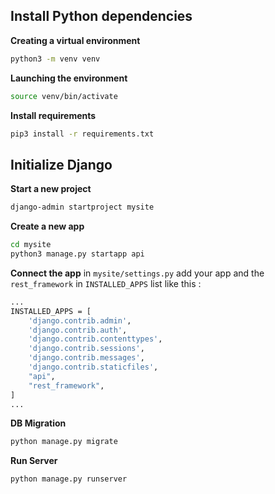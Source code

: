 ## Install Python dependencies

**Creating a virtual environment**
```bash
python3 -m venv venv
```
**Launching the environment**
```bash
source venv/bin/activate
```
**Install requirements**
```bash
pip3 install -r requirements.txt
```

## Initialize Django

**Start a new project**
```bash
django-admin startproject mysite
```
**Create a new app**
```bash
cd mysite
python3 manage.py startapp api
```
**Connect the app**
in ```mysite/settings.py``` add your app and the ```rest_framework``` in ```INSTALLED_APPS``` list like this :
```bash
...
INSTALLED_APPS = [
    'django.contrib.admin',
    'django.contrib.auth',
    'django.contrib.contenttypes',
    'django.contrib.sessions',
    'django.contrib.messages',
    'django.contrib.staticfiles',
    "api",
    "rest_framework",
]
...
```
**DB Migration**
```bash
python manage.py migrate
```
**Run Server**
```bash
python manage.py runserver
```